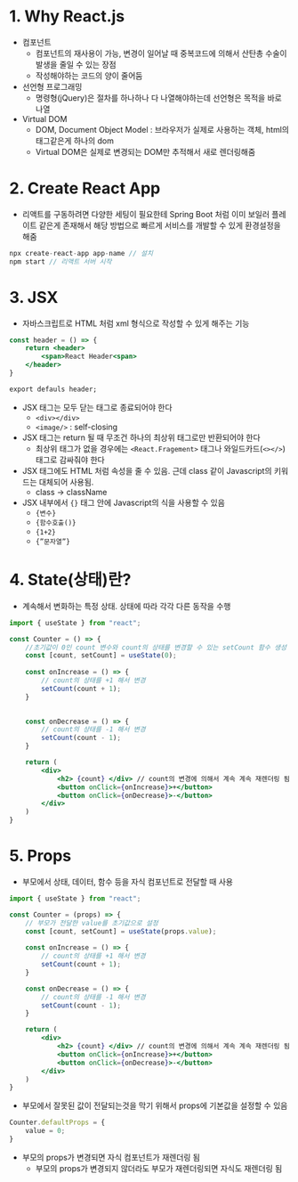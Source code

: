 # 1. Why React.js

- 컴포넌트
    - 컴포넌트의 재사용이 가능, 변경이 일어날 때 중복코드에 의해서 산탄총 수술이 발생을 줄일 수 있는 장점
    - 작성해야하는 코드의 양이 줄어둠
- 선언형 프로그래밍
    - 명령형(jQuery)은 절차를 하나하나 다 나열해야하는데 선언형은 목적을 바로 나열
- Virtual DOM
    - DOM, Document Object Model : 브라우저가 실제로 사용하는 객체, html의 태그같은게 하나의 dom
    - Virtual DOM은 실제로 변경되는 DOM만 추적해서 새로 렌더링해줌

# 2. Create React App

- 리액트를 구동하려면 다양한 세팅이 필요한테 Spring Boot 처럼 이미 보일러 플레이트 같은게 존재해서 해당 방법으로 빠르게 서비스를 개발할 수 있게 환경설정을 해줌

```jsx
npx create-react-app app-name // 설치
npm start // 리액트 서버 시작
```

# 3. JSX

- 자바스크립트로 HTML 처럼 xml 형식으로 작성할 수 있게 해주는 기능

```jsx
const header = () => {
	return <header> 
		<span>React Header<span> 
	</header>
}

export defauls header;
```

- JSX 태그는 모두 닫는 태그로 종료되어야 한다
    - `<div></div>`
    - `<image/>` : self-closing
- JSX 태그는 return 될 때 무조건 하나의 최상위 태그로만 반환되어야 한다
    - 최상위 태그가 없을 경우에는 `<React.Fragement>` 태그나 와일드카드(`<></>`) 태그로 감싸줘야 한다
- JSX 태그에도 HTML 처럼 속성을 줄 수 있음. 근데 class 같이 Javascript의 키워드는 대체되어 사용됨.
    - class → className
- JSX 내부에서 `{}` 태그 안에 Javascript의 식을 사용할 수 있음
    - `{변수}`
    - `{함수호출()}`
    - `{1+2}`
    - `{”문자열”}`

# 4. State(상태)란?

- 계속해서 변화하는 특정 상태. 상태에 따라 각각 다른 동작을 수행

```jsx
import { useState } from "react";

const Counter = () => {
	//초기값이 0인 count 변수와 count의 상태를 변경할 수 있는 setCount 함수 생성
	const [count, setCount] = useState(0); 
	
	const onIncrease = () => {
		// count의 상태를 +1 해서 변경
		setCount(count + 1);
	}

	
	const onDecrease = () => {
		// count의 상태를 -1 해서 변경	
		setCount(count - 1);
	}

	return (
		<div>
			<h2> {count} </div> // count의 변경에 의해서 계속 계속 재렌더링 됨
			<button onClick={onIncrease}>+</button>
			<button onClick={onDecrease}>-</button>
		</div>
	)
}
```

# 5. Props

- 부모에서 상태, 데이터, 함수 등을 자식 컴포넌트로 전달할 때 사용

```jsx
import { useState } from "react";

const Counter = (props) => {
	// 부모가 전달한 value를 초기값으로 설정
	const [count, setCount] = useState(props.value); 
	
	const onIncrease = () => {
		// count의 상태를 +1 해서 변경
		setCount(count + 1);
	}

	const onDecrease = () => {
		// count의 상태를 -1 해서 변경	
		setCount(count - 1);
	}

	return (
		<div>
			<h2> {count} </div> // count의 변경에 의해서 계속 계속 재렌더링 됨
			<button onClick={onIncrease}>+</button>
			<button onClick={onDecrease}>-</button>
		</div>
	)
}
```

- 부모에서 잘못된 값이 전달되는것을 막기 위해서 props에 기본값을 설정할 수 있음

```jsx
Counter.defaultProps = {
	value = 0;
}
```

- 부모의 props가 변경되면 자식 컴포넌트가 재렌더링 됨
    - 부모의 props가 변경되지 않더라도 부모가 재렌더링되면 자식도 재렌더링 됨